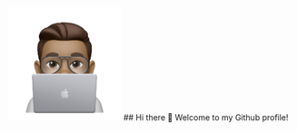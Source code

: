 <img src = "/resources/Image.png" height ="200" width ="200" img align ="centre">
## Hi there 👋 Welcome to my Github profile!

<a href ="https://www.linkedin.com/in/yogesh-prakash-459958188/"><i class="bi bi-linkedin"></i>




